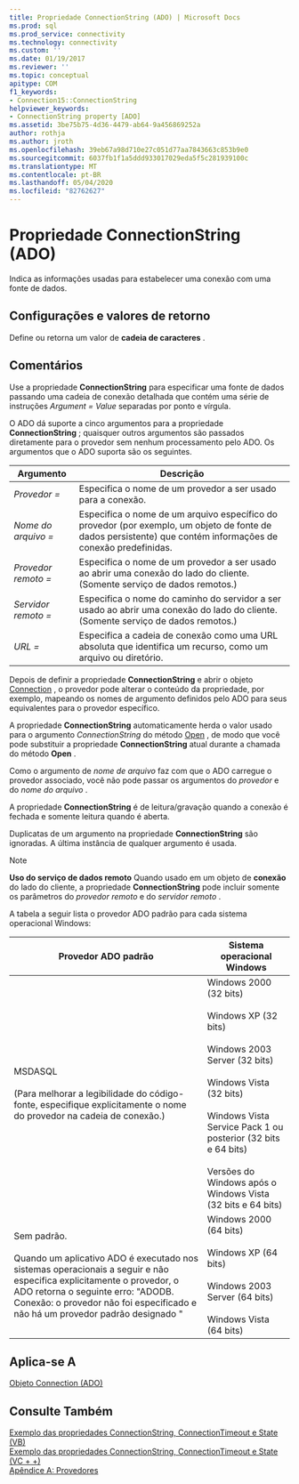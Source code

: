 ```yaml
---
title: Propriedade ConnectionString (ADO) | Microsoft Docs
ms.prod: sql
ms.prod_service: connectivity
ms.technology: connectivity
ms.custom: ''
ms.date: 01/19/2017
ms.reviewer: ''
ms.topic: conceptual
apitype: COM
f1_keywords:
- Connection15::ConnectionString
helpviewer_keywords:
- ConnectionString property [ADO]
ms.assetid: 3be75b75-4d36-4479-ab64-9a456869252a
author: rothja
ms.author: jroth
ms.openlocfilehash: 39eb67a98d710e27c051d77aa7843663c853b9e0
ms.sourcegitcommit: 6037fb1f1a5ddd933017029eda5f5c281939100c
ms.translationtype: MT
ms.contentlocale: pt-BR
ms.lasthandoff: 05/04/2020
ms.locfileid: "82762627"
---
```

# <a name="connectionstring-property-ado"></a>Propriedade ConnectionString (ADO)
Indica as informações usadas para estabelecer uma conexão com uma fonte de dados.  
  
## <a name="settings-and-return-values"></a>Configurações e valores de retorno  
 Define ou retorna um valor de **cadeia de caracteres** .  
  
## <a name="remarks"></a>Comentários  
 Use a propriedade **ConnectionString** para especificar uma fonte de dados passando uma cadeia de conexão detalhada que contém uma série de instruções *Argument* *= Value* separadas por ponto e vírgula.  
  
 O ADO dá suporte a cinco argumentos para a propriedade **ConnectionString** ; quaisquer outros argumentos são passados diretamente para o provedor sem nenhum processamento pelo ADO. Os argumentos que o ADO suporta são os seguintes.  
  
|Argumento|Descrição|  
|--------------|-----------------|  
|*Provedor =*|Especifica o nome de um provedor a ser usado para a conexão.|  
|*Nome do arquivo =*|Especifica o nome de um arquivo específico do provedor (por exemplo, um objeto de fonte de dados persistente) que contém informações de conexão predefinidas.|  
|*Provedor remoto =*|Especifica o nome de um provedor a ser usado ao abrir uma conexão do lado do cliente. (Somente serviço de dados remotos.)|  
|*Servidor remoto =*|Especifica o nome do caminho do servidor a ser usado ao abrir uma conexão do lado do cliente. (Somente serviço de dados remotos.)|  
|*URL =*|Especifica a cadeia de conexão como uma URL absoluta que identifica um recurso, como um arquivo ou diretório.|  
  
 Depois de definir a propriedade **ConnectionString** e abrir o objeto [Connection](../../../ado/reference/ado-api/connection-object-ado.md) , o provedor pode alterar o conteúdo da propriedade, por exemplo, mapeando os nomes de argumento definidos pelo ADO para seus equivalentes para o provedor específico.  
  
 A propriedade **ConnectionString** automaticamente herda o valor usado para o argumento *ConnectionString* do método [Open](../../../ado/reference/ado-api/open-method-ado-connection.md) , de modo que você pode substituir a propriedade **ConnectionString** atual durante a chamada do método **Open** .  
  
 Como o argumento de *nome de arquivo* faz com que o ADO carregue o provedor associado, você não pode passar os argumentos do *provedor* e do *nome do arquivo* .  
  
 A propriedade **ConnectionString** é de leitura/gravação quando a conexão é fechada e somente leitura quando é aberta.  
  
 Duplicatas de um argumento na propriedade **ConnectionString** são ignoradas. A última instância de qualquer argumento é usada.  
  
> [!NOTE]
>  **Uso do serviço de dados remoto** Quando usado em um objeto de **conexão** do lado do cliente, a propriedade **ConnectionString** pode incluir somente os parâmetros do *provedor remoto* e do *servidor remoto* .  
  
 A tabela a seguir lista o provedor ADO padrão para cada sistema operacional Windows:  
  
|Provedor ADO padrão|Sistema operacional Windows|  
|--------------------------|------------------------------|  
|MSDASQL<br /><br /> (Para melhorar a legibilidade do código-fonte, especifique explicitamente o nome do provedor na cadeia de conexão.)|Windows 2000 (32 bits)<br /><br /> Windows XP (32 bits)<br /><br /> Windows 2003 Server (32 bits)<br /><br /> Windows Vista (32 bits)<br /><br /> Windows Vista Service Pack 1 ou posterior (32 bits e 64 bits)<br /><br /> Versões do Windows após o Windows Vista (32 bits e 64 bits)|  
|Sem padrão.<br /><br /> Quando um aplicativo ADO é executado nos sistemas operacionais a seguir e não especifica explicitamente o provedor, o ADO retorna o seguinte erro: "ADODB. Conexão: o provedor não foi especificado e não há um provedor padrão designado "|Windows 2000 (64 bits)<br /><br /> Windows XP (64 bits)<br /><br /> Windows 2003 Server (64 bits)<br /><br /> Windows Vista (64 bits)|  
  
## <a name="applies-to"></a>Aplica-se A  
 [Objeto Connection (ADO)](../../../ado/reference/ado-api/connection-object-ado.md)  
  
## <a name="see-also"></a>Consulte Também  
 [Exemplo das propriedades ConnectionString, ConnectionTimeout e State (VB)](../../../ado/reference/ado-api/connectionstring-connectiontimeout-and-state-properties-example-vb.md)   
 [Exemplo das propriedades ConnectionString, ConnectionTimeout e State (VC + +)](../../../ado/reference/ado-api/connectionstring-connectiontimeout-and-state-properties-example-vc.md)   
 [Apêndice A: Provedores](../../../ado/guide/appendixes/appendix-a-providers.md)
